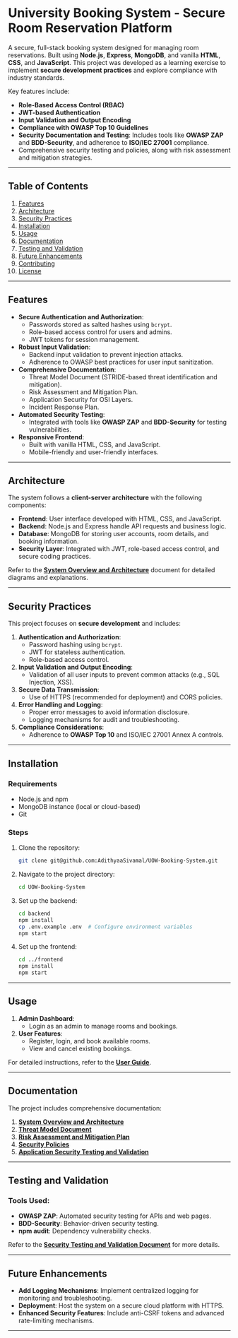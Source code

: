 
# **University Booking System - Secure Room Reservation Platform**

A secure, full-stack booking system designed for managing room reservations. Built using **Node.js**, **Express**, **MongoDB**, and vanilla **HTML**, **CSS**, and **JavaScript**. This project was developed as a learning exercise to implement **secure development practices** and explore compliance with industry standards.

Key features include:
- **Role-Based Access Control (RBAC)**
- **JWT-based Authentication**
- **Input Validation and Output Encoding**
- **Compliance with OWASP Top 10 Guidelines**
- **Security Documentation and Testing**: Includes tools like **OWASP ZAP** and **BDD-Security**, and adherence to **ISO/IEC 27001** compliance.
- Comprehensive security testing and policies, along with risk assessment and mitigation strategies.

---

## **Table of Contents**
1. [Features](#features)
2. [Architecture](#architecture)
3. [Security Practices](#security-practices)
4. [Installation](#installation)
5. [Usage](#usage)
6. [Documentation](#documentation)
7. [Testing and Validation](#testing-and-validation)
8. [Future Enhancements](#future-enhancements)
9. [Contributing](#contributing)
10. [License](#license)

---

## **Features**
- **Secure Authentication and Authorization**:
  - Passwords stored as salted hashes using `bcrypt`.
  - Role-based access control for users and admins.
  - JWT tokens for session management.
- **Robust Input Validation**:
  - Backend input validation to prevent injection attacks.
  - Adherence to OWASP best practices for user input sanitization.
- **Comprehensive Documentation**:
  - Threat Model Document (STRIDE-based threat identification and mitigation).
  - Risk Assessment and Mitigation Plan.
  - Application Security for OSI Layers.
  - Incident Response Plan.
- **Automated Security Testing**:
  - Integrated with tools like **OWASP ZAP** and **BDD-Security** for testing vulnerabilities.
- **Responsive Frontend**:
  - Built with vanilla HTML, CSS, and JavaScript.
  - Mobile-friendly and user-friendly interfaces.

---

## **Architecture**
The system follows a **client-server architecture** with the following components:
- **Frontend**: User interface developed with HTML, CSS, and JavaScript.
- **Backend**: Node.js and Express handle API requests and business logic.
- **Database**: MongoDB for storing user accounts, room details, and booking information.
- **Security Layer**: Integrated with JWT, role-based access control, and secure coding practices.

Refer to the **[System Overview and Architecture](docs/System_Overview_Architecture.pdf)** document for detailed diagrams and explanations.

---

## **Security Practices**
This project focuses on **secure development** and includes:
1. **Authentication and Authorization**:
   - Password hashing using `bcrypt`.
   - JWT for stateless authentication.
   - Role-based access control.
2. **Input Validation and Output Encoding**:
   - Validation of all user inputs to prevent common attacks (e.g., SQL Injection, XSS).
3. **Secure Data Transmission**:
   - Use of HTTPS (recommended for deployment) and CORS policies.
4. **Error Handling and Logging**:
   - Proper error messages to avoid information disclosure.
   - Logging mechanisms for audit and troubleshooting.
5. **Compliance Considerations**:
   - Adherence to **OWASP Top 10** and ISO/IEC 27001 Annex A controls.

---

## **Installation**
### **Requirements**
- Node.js and npm
- MongoDB instance (local or cloud-based)
- Git

### **Steps**
1. Clone the repository:
   ```bash
   git clone git@github.com:AdithyaaSivamal/UOW-Booking-System.git
   ```
2. Navigate to the project directory:
   ```bash
   cd UOW-Booking-System
   ```
3. Set up the backend:
   ```bash
   cd backend
   npm install
   cp .env.example .env  # Configure environment variables
   npm start
   ```
4. Set up the frontend:
   ```bash
   cd ../frontend
   npm install
   npm start
   ```

---

## **Usage**
1. **Admin Dashboard**:
   - Login as an admin to manage rooms and bookings.
2. **User Features**:
   - Register, login, and book available rooms.
   - View and cancel existing bookings.

For detailed instructions, refer to the **[User Guide](docs/User_Guide.pdf)**.

---

## **Documentation**
The project includes comprehensive documentation:
1. **[System Overview and Architecture](docs/System_Overview_Architecture.pdf)**
2. **[Threat Model Document](docs/Threat_Model_and_Risk_Assessment.pdf)**
3. **[Risk Assessment and Mitigation Plan](docs/Risk_Assessment_and_Mitigation_Plan.pdf)**
4. **[Security Policies](docs/Security_Policies_and_Guidelines.pdf)**
5. **[Application Security Testing and Validation](docs/Security_Testing_Report_and_Validation.pdf)** 

---

## **Testing and Validation**
### **Tools Used**:
- **OWASP ZAP**: Automated security testing for APIs and web pages.
- **BDD-Security**: Behavior-driven security testing.
- **npm audit**: Dependency vulnerability checks.

Refer to the **[Security Testing and Validation Document](docs/Security_Testing.pdf)** for more details.

---

## **Future Enhancements**
- **Add Logging Mechanisms**: Implement centralized logging for monitoring and troubleshooting.
- **Deployment**: Host the system on a secure cloud platform with HTTPS.
- **Enhanced Security Features**: Include anti-CSRF tokens and advanced rate-limiting mechanisms.

---

